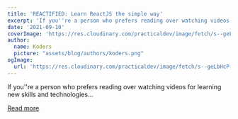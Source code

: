 ```yaml
---
title: 'REACTIFIED: Learn ReactJS the simple way'
excerpt: 'If you''re a person who prefers reading over watching videos for learning new skills and technologies...'
date: '2021-09-10'
coverImage: 'https://res.cloudinary.com/practicaldev/image/fetch/s--geLbHcP---/c_imagga_scale,f_auto,fl_progressive,h_420,q_auto,w_1000/https://dev-to-uploads.s3.amazonaws.com/uploads/articles/mz43skhq7yr98l311k7s.png'
author:
  name: Koders
  picture: "assets/blog/authors/koders.png"
ogImage:
  url: 'https://res.cloudinary.com/practicaldev/image/fetch/s--geLbHcP---/c_imagga_scale,f_auto,fl_progressive,h_420,q_auto,w_1000/https://dev-to-uploads.s3.amazonaws.com/uploads/articles/mz43skhq7yr98l311k7s.png'
---
```


If you''re a person who prefers reading over watching videos for learning new skills and technologies...

[Read more](https://dev.to/pb/reactified-learn-reactjs-the-simple-way-a2o)
